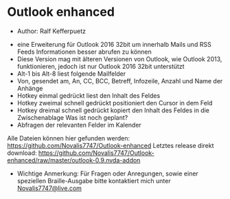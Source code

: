 # Outlook enhanced #

* Author: Ralf Kefferpuetz

- eine Erweiterung für Outlook 2016 32bit um innerhalb Mails und RSS Feeds Informationen besser abrufen zu können
- Diese Version mag mit älteren Versionen von Outlook, wie Outlook 2013, funktionieren, jedoch ist nur Outlook 2016 32bit unterstützt
- Alt-1 bis Alt-8 liest folgende Mailfelder
- Von, gesendet am, An, CC, BCC, Betreff, Infozeile, Anzahl und Name der Anhänge
- Hotkey einmal gedrückt liest den Inhalt des Feldes
- Hotkey zweimal schnell gedrückt positioniert den Cursor in dem Feld
- Hotkey dreimal schnell gedrückt kopiert den Inhalt des Feldes in die Zwischenablage
Was ist noch geplant?
- Abfragen der relevanten Felder im Kalender

Alle Dateien können hier gefunden werden:
https://github.com/Novalis7747/Outlook-enhanced
Letztes release direkt download:
https://github.com/Novalis7747/Outlook-enhanced/raw/master/outlook-0.9.nvda-addon

* Wichtige Anmerkung: Für Fragen oder Anregungen, sowie einer speziellen Braille-Ausgabe bitte kontaktiert mich unter Novalis7747@live.com
